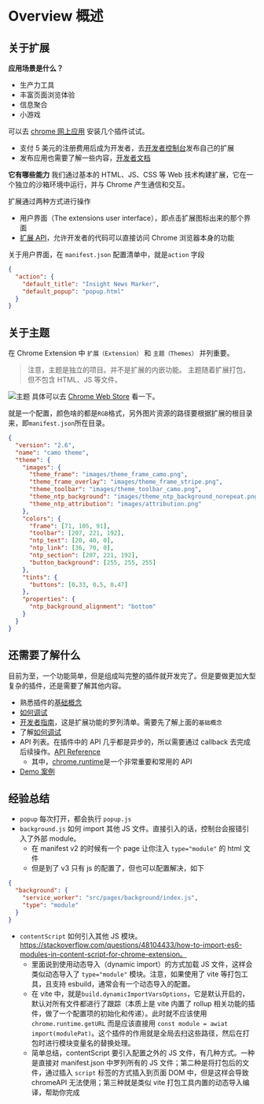 # Overview 概述

## 关于扩展

**应用场景是什么？**

- 生产力工具
- 丰富页面浏览体验
- 信息聚合
- 小游戏

可以去 [chrome 网上应用](https://chrome.google.com/webstore/category/extensions) 安装几个插件试试。

- 支付 5 美元的注册费用后成为开发者，去[开发者控制台](https://chrome.google.com/webstore/devconsole)发布自己的扩展
- 发布应用也需要了解一些内容，[开发者文档](https://developer.chrome.com/docs/webstore/)

**它有哪些能力**
我们通过基本的 HTML、JS、CSS 等 Web 技术构建扩展，它在一个独立的沙箱环境中运行，并与 Chrome 产生通信和交互。

扩展通过两种方式进行操作

- 用户界面（The extensions user interface），即点击扩展图标出来的那个界面
- [扩展 API](https://developer.chrome.com/docs/extensions/reference/)，允许开发者的代码可以直接访问 Chrome 浏览器本身的功能

关于用户界面，在 `manifest.json` 配置清单中，就是`action` 字段

```json
{
  "action": {
    "default_title": "Insight News Marker",
    "default_popup": "popup.html"
  }
}
```

## 关于主题

在 Chrome Extension 中 `扩展（Extension）` 和 `主题（Themes）` 并列重要。

> 注意，主题是独立的项目。并不是扩展的内嵌功能。
> 主题随着扩展打包，但不包含 HTML、JS 等文件。

![主题](https://cdn.jsdelivr.net/gh/JunyWuuuu91/JunyWuuuu91.github.io@master/images/202203122355381.png)
具体可以去 [Chrome Web Store](https://chrome.google.com/webstore/category/themes) 看一下。

就是一个配置，颜色啥的都是`RGB`格式，另外图片资源的路径要根据扩展的根目录来，即`manifest.json`所在目录。

```json
{
  "version": "2.6",
  "name": "camo theme",
  "theme": {
    "images": {
      "theme_frame": "images/theme_frame_camo.png",
      "theme_frame_overlay": "images/theme_frame_stripe.png",
      "theme_toolbar": "images/theme_toolbar_camo.png",
      "theme_ntp_background": "images/theme_ntp_background_norepeat.png",
      "theme_ntp_attribution": "images/attribution.png"
    },
    "colors": {
      "frame": [71, 105, 91],
      "toolbar": [207, 221, 192],
      "ntp_text": [20, 40, 0],
      "ntp_link": [36, 70, 0],
      "ntp_section": [207, 221, 192],
      "button_background": [255, 255, 255]
    },
    "tints": {
      "buttons": [0.33, 0.5, 0.47]
    },
    "properties": {
      "ntp_background_alignment": "bottom"
    }
  }
}
```

## 还需要了解什么

目前为至，一个功能简单，但是组成叫完整的插件就开发完了。但是要做更加大型复杂的插件，还是需要了解其他内容。

- 熟悉插件的[基础概念](https://developer.chrome.com/docs/extensions/mv3/overview/)
- [如何调试](https://developer.chrome.com/docs/extensions/mv3/tut_debugging/)
- [开发者指南](https://developer.chrome.com/docs/extensions/mv3/devguide/)，这是扩展功能的罗列清单。需要先了解上面的`基础概念`
- 了解[如何调试](https://developer.chrome.com/docs/extensions/mv3/tut_debugging/)
- API 列表。在插件中的 API 几乎都是异步的，所以需要通过 callback 去完成后续操作。[API Reference](https://developer.chrome.com/docs/extensions/reference/)
  - 其中，[chrome.runtime](https://developer.chrome.com/docs/extensions/reference/runtime/#manifest)是一个非常重要和常用的 API
- [Demo 案例](https://github.com/GoogleChrome/chrome-extensions-samples)

## 经验总结

- `popup` 每次打开，都会执行 `popup.js`
- `background.js` 如何 import 其他 JS 文件。直接引入的话，控制台会报错引入了外部 module。
  - 在 manifest v2 的时候有一个 page 让你注入 `type="module"` 的 html 文件
  - 但是到了 v3 只有 js 的配置了，但也可以配置解决，如下

```json
{
  "background": {
    "service_worker": "src/pages/background/index.js",
    "type": "module"
  }
}
```

- `contentScript`  如何引入其他 JS 模块。https://stackoverflow.com/questions/48104433/how-to-import-es6-modules-in-content-script-for-chrome-extension。
  - 里面说到使用动态导入（dynamic import）的方式加载 JS 文件，这样会类似动态导入了 `type="module"` 模块。注意，如果使用了 vite 等打包工具，且支持 esbuild，通常会有一个动态导入的配置。
  - 在 vite 中，就是`build.dynamicImportVarsOptions`，它是默认开启的，默认对所有文件都进行了跟踪（本质上是 vite 内置了 rollup 相关功能的插件，做了一个配置项的初始化和传递）。此时就不应该使用 `chrome.runtime.getURL` 而是应该直接用 `const module = awiat import(modulePat)`。这个插件的作用就是全局去扫这些路径，然后在打包时进行模块变量名的替换处理。
  - 简单总结，contentScript 要引入配置之外的 JS 文件，有几种方式。一种是直接对 manifest.json 中罗列所有的 JS 文件；第二种是将打包后的文件，通过插入 `script` 标签的方式插入到页面 DOM 中，但是这样会导致 chromeAPI 无法使用；第三种就是类似 vite 打包工具内置的动态导入编译，帮助你完成

